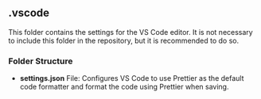## .vscode

This folder contains the settings for the VS Code editor. It is not necessary to include this folder in the repository, but it is recommended to do so.

### Folder Structure

- **settings.json** File: Configures VS Code to use Prettier as the default code formatter and format the code using Prettier when saving.
